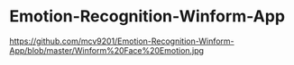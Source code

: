 # Emotion-Recognition-Winform-App
https://github.com/mcv9201/Emotion-Recognition-Winform-App/blob/master/Winform%20Face%20Emotion.jpg
